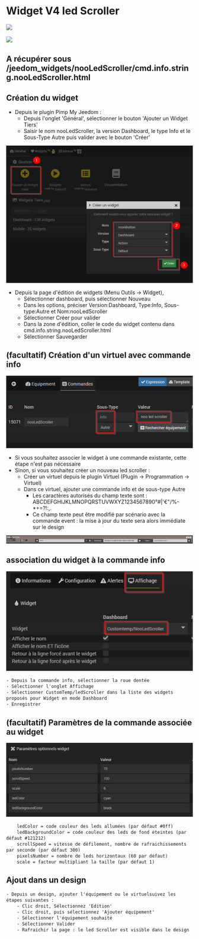 # Widget V4 led Scroller

![](doc/images/nooCheckBoxDemo.gif)

![](doc/images/nooCheckBoxDemo.gif)

## A récupérer sous /jeedom_widgets/nooLedScroller/cmd.info.string.nooLedScroller.html

## Création du widget

- Depuis le plugin Pimp My Jeedom :
	- Depuis l'onglet 'Général', sélectionner le bouton 'Ajouter un Widget Tiers'
	- Saisir le nom nooLedScroller, la version Dashboard, le type Info et le Sous-Type Autre puis valider avec le bouton 'Créer'

![](../nooNeonButton/doc/images/pimpWidgetCreation.png)

- Depuis la page d'édition de widgets (Menu Outils -> Widget),
	- Sélectionner dashboard, puis sélectionner Nouveau
	- Dans les options, préciser Version:Dashboard, Type:Info, Sous-type:Autre et Nom:nooLedScroller
	- Sélectionner Créer pour valider
	- Dans la zone d'édition, coller le code du widget contenu dans cmd.info.string.nooLedScroller.html
	- Sélectionner Sauvegarder

## (facultatif) Création d'un virtuel avec commande info

![](doc/images/commandeInfo.png)

- Si vous souhaitez associer le widget à une commande existante, cette étape n'est pas nécessaire
- Sinon, si vous souhaitez créer un nouveau led scroller :
	- Créer un virtuel depuis le plugin Virtuel (Plugin -> Programmation -> Virtuel)
	- Dans ce virtuel, ajouter une commande info et de sous-type Autre
		- Les caractères autorisés du champ texte sont :
			ABCDEFGHIJKLMNOPQRSTUVWXYZ1234567890°#|'€"/%[]()-*+=?!:,.
		- Ce champ texte peut être modifié par scénario avec la commande event : la mise à jour du texte sera alors immédiate sur le design

![](doc/images/scenarioEvent.png)

## association du widget à la commande info

![](doc/images/associationCommandeWidget.png)

	- Depuis la commande info, sélectionner la roue dentée
	- Sélectionner l'onglet Affichage
	- Sélectionner CustomTemp/ledScroller dans la liste des widgets proposés pour Widget en mode Dashboard
	- Enregistrer
	
## (facultatif) Paramètres de la commande associée au widget

![](doc/images/parametresWidget.png)

		ledColor = code couleur des leds allumées (par défaut #0ff)
		ledBackgroundColor = code couleur des leds de fond éteintes (par défaut #121212)
		scrollSpeed = vitesse de défilement, nombre de rafraichissements par seconde (par défaut 300)
		pixelsNumber = nombre de leds horizontaux (60 par défaut)
		scale = facteur multipliant la taille (par défaut 1)

## Ajout dans un design

	- Depuis un design, ajouter l'équipement ou le virtuelsuivez les étapes suivantes :
		- Clic droit, Sélectionnez 'Edition'
		- Clic droit, puis sélectionnez 'Ajouter équipement'
		- Sélectionner l'équipement souhaité
		- Sélectionner Valider
		- Rafraichir la page : le led Scroller est visible dans le design
